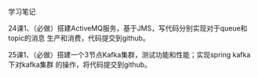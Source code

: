 学习笔记
<p>24课1、（必做）搭建ActiveMQ服务，基于JMS，写代码分别实现对于queue和topic的消息 生产和消费，代码提交到github。
</p>

<p>25课1、（必做）搭建一个3节点Kafka集群，测试功能和性能；实现spring kafka下对kafka集群 的操作，将代码提交到github。
</p>
